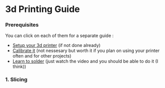 # 3d Printing Guide 

### Prerequisites

You can click on each of them for a separate guide : 

- [Setup your 3d printer](https://www.youtube.com/watch?v=T-Z3GmM20JM) (if not done already)
- [Calibrate it](https://www.youtube.com/watch?v=YPAXeBuq9qU) (not nessesary but worth it if you plan on using your printer often and for other projects)
- [Learn to solder](https://www.youtube.com/watch?v=3jAw41LRBxU) (just watch the video and you should be able to do it (I think))

### 1. Slicing
